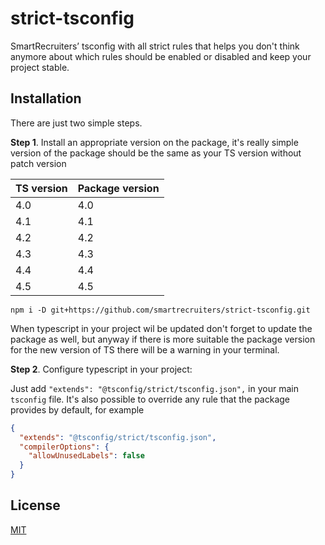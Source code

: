 # strict-tsconfig
SmartRecruiters’ tsconfig with all strict rules that helps you don't think anymore about which rules should be enabled or disabled and keep your project stable.  

## Installation

There are just two simple steps.

**Step 1**. Install an appropriate version on the package, it's really simple version of the package should be the same as your TS version without patch version

| TS version | Package version |
|------------|:----------------|
| 4.0        | 4.0             |
| 4.1        | 4.1             |
| 4.2        | 4.2             |
| 4.3        | 4.3             |
| 4.4        | 4.4             |
| 4.5        | 4.5             |

```
npm i -D git+https://github.com/smartrecruiters/strict-tsconfig.git
```
When typescript in your project wil be updated don't forget to update the package as well, but anyway if there is more suitable the package version for the new version of TS there will be a warning in your terminal.

**Step 2**. Configure typescript in your project:

Just add `"extends": "@tsconfig/strict/tsconfig.json",` in your main `tsconfig` file. It's also possible to override any rule that the package provides by default, for example
```json
{
  "extends": "@tsconfig/strict/tsconfig.json",
  "compilerOptions": {
    "allowUnusedLabels": false
  }
}
```

## License

[MIT](LICENSE)